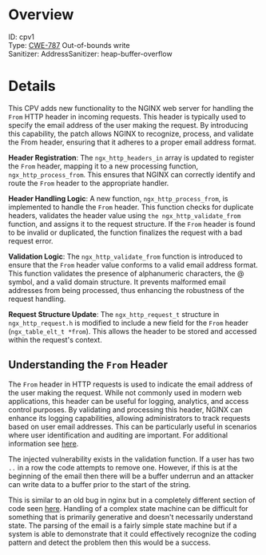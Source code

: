# Overview

ID: cpv1   
Type: [CWE-787](https://cwe.mitre.org/data/definitions/787.html) Out-of-bounds write   
Sanitizer: AddressSanitizer: heap-buffer-overflow   

# Details

This CPV adds new functionality to the NGINX web server for handling the ``From`` HTTP header in incoming requests. This header is typically used to specify the email address of the user making the request. By introducing this capability, the patch allows NGINX to recognize, process, and validate the From header, ensuring that it adheres to a proper email address format.

**Header Registration**: The ``ngx_http_headers_in`` array is updated to register the ``From`` header, mapping it to a new processing function, ``ngx_http_process_from``. This ensures that NGINX can correctly identify and route the ``From`` header to the appropriate handler.

**Header Handling Logic**: A new function, ``ngx_http_process_from``, is implemented to handle the ``From`` header. This function checks for duplicate headers, validates the header value using ``the ngx_http_validate_from`` function, and assigns it to the request structure. If the ``From`` header is found to be invalid or duplicated, the function finalizes the request with a bad request error.

**Validation Logic**: The ``ngx_http_validate_from`` function is introduced to ensure that the ``From`` header value conforms to a valid email address format. This function validates the presence of alphanumeric characters, the @ symbol, and a valid domain structure. It prevents malformed email addresses from being processed, thus enhancing the robustness of the request handling.

**Request Structure Update**: The ``ngx_http_request_t`` structure in ``ngx_http_request.h`` is modified to include a new field for the ``From`` header (``ngx_table_elt_t *from``). This allows the header to be stored and accessed within the request's context.

## Understanding the ``From`` Header

The ``From`` header in HTTP requests is used to indicate the email address of the user making the request. While not commonly used in modern web applications, this header can be useful for logging, analytics, and access control purposes. By validating and processing this header, NGINX can enhance its logging capabilities, allowing administrators to track requests based on user email addresses. This can be particularly useful in scenarios where user identification and auditing are important. For additional information see [here](https://developer.mozilla.org/en-US/docs/Web/HTTP/Headers/From). 

The injected vulnerability exists in the validation function. If a user has two ``..`` in a row the code attempts to remove one. However, if this is at the beginning of the email then there will be a buffer underrun and an attacker can write data to a buffer prior to the start of the string. 

This is similar to an old bug in nginx but in a completely different section of code seen [here](https://cve.mitre.org/cgi-bin/cvename.cgi?name=CVE-2009-2629). Handling of a complex state machine can be difficult for something that is primarily generative and doesn't necessarily understand state. The parsing of the email is a fairly simple state machine but if a system is able to demonstrate that it could effectively recognize the coding pattern and detect the problem then this would be a success.

